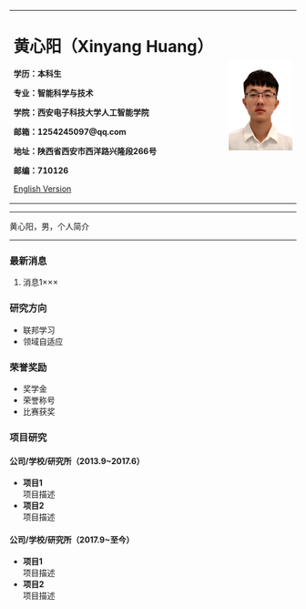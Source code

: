 <div>
<table border="0">
  <tr>
    <td width="75%">
      <h1>黄心阳（Xinyang Huang）</h1>
      <p><b>学历：本科生</b></p>
      <p><b>专业：智能科学与技术</b></p>
      <p><b>学院：西安电子科技大学人工智能学院</b></p>
      <p><b>邮箱：1254245097@qq.com</b></p>
      <p><b>地址：陕西省西安市西洋路兴隆段266号</b></p>
      <p><b>邮编：710126</b></p>
      <p><a href="/index-en.html">English Version</a></p>
    </td>
    <td width="25%">
      <img src="/picture/photo.jpg" width="100%">
    </td>
  </tr>
</table>
</div>

---

黄心阳，男，个人简介

---

### 最新消息
1. 消息1×××

### 研究方向
- 联邦学习
- 领域自适应

### 荣誉奖励
- 奖学金
- 荣誉称号
- 比赛获奖

### 项目研究
#### 公司/学校/研究所（2013.9~2017.6）
- **项目1**  
项目描述
- **项目2**  
项目描述

#### 公司/学校/研究所（2017.9~至今）
- **项目1**  
项目描述
- **项目2**  
项目描述


